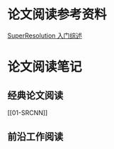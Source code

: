 # 论文阅读参考资料
[SuperResolution 入门综述](https://zhuanlan.zhihu.com/p/558813267)
# 论文阅读笔记
## 经典论文阅读
[[01-SRCNN]]

## 前沿工作阅读
